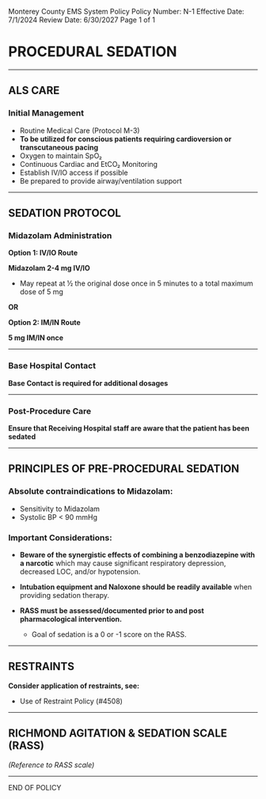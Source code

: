 Monterey County EMS System Policy
Policy Number: N-1
Effective Date: 7/1/2024
Review Date: 6/30/2027
Page 1 of 1

# PROCEDURAL SEDATION

---

## ALS CARE

### Initial Management

- Routine Medical Care (Protocol M-3)
- **To be utilized for conscious patients requiring cardioversion or transcutaneous pacing**
- Oxygen to maintain SpO₂
- Continuous Cardiac and EtCO₂ Monitoring
- Establish IV/IO access if possible
- Be prepared to provide airway/ventilation support

---

## SEDATION PROTOCOL

### Midazolam Administration

**Option 1: IV/IO Route**

**Midazolam 2-4 mg IV/IO**
- May repeat at ½ the original dose once in 5 minutes to a total maximum dose of 5 mg

**OR**

**Option 2: IM/IN Route**

**5 mg IM/IN once**

---

### Base Hospital Contact

**Base Contact is required for additional dosages**

---

### Post-Procedure Care

**Ensure that Receiving Hospital staff are aware that the patient has been sedated**

---

## PRINCIPLES OF PRE-PROCEDURAL SEDATION

### Absolute contraindications to Midazolam:

- Sensitivity to Midazolam
- Systolic BP < 90 mmHg

### Important Considerations:

- **Beware of the synergistic effects of combining a benzodiazepine with a narcotic** which may cause significant respiratory depression, decreased LOC, and/or hypotension.

- **Intubation equipment and Naloxone should be readily available** when providing sedation therapy.

- **RASS must be assessed/documented prior to and post pharmacological intervention.**
  - Goal of sedation is a 0 or -1 score on the RASS.

---

## RESTRAINTS

**Consider application of restraints, see:**
- Use of Restraint Policy (#4508)

---

## RICHMOND AGITATION & SEDATION SCALE (RASS)

*(Reference to RASS scale)*

---

END OF POLICY

